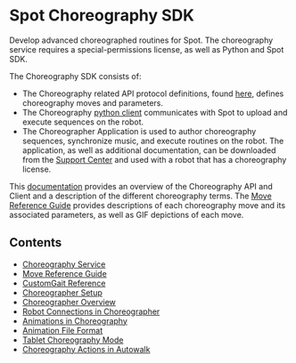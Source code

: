 <!--
Copyright (c) 2023 Boston Dynamics, Inc.  All rights reserved.

Downloading, reproducing, distributing or otherwise using the SDK Software
is subject to the terms and conditions of the Boston Dynamics Software
Development Kit License (20191101-BDSDK-SL).
-->

# Spot Choreography SDK

Develop advanced choreographed routines for Spot. The choreography service requires a special-permissions license, as well as Python and Spot SDK.

The Choreography SDK consists of:
  * The Choreography related API protocol definitions, found [here](../../../protos/bosdyn/api/README), defines choreography moves and parameters.
  * The Choreography [python client](../../../python/bosdyn-choreography-client/src/bosdyn/choreography/client/README) communicates with Spot to upload and execute sequences on the robot.
  * The Choreographer Application is used to author choreography sequences, synchronize music, and execute routines on the robot. The application, as well as additional documentation, can be downloaded from the [Support Center](https://support.bostondynamics.com) and used with a robot that has a choreography license.

This [documentation](choreography_service.md) provides an overview of the Choreography API and Client and a description of the different choreography terms. The [Move Reference Guide](move_reference.md) provides descriptions of each choreography move and its associated parameters, as well as GIF depictions of each move.

## Contents

* [Choreography Service](choreography_service.md)
* [Move Reference Guide](move_reference.md)
* [CustomGait Reference](custom_gait.md)
* [Choreographer Setup](choreographer_setup.md)
* [Choreographer Overview](choreographer.md)
* [Robot Connections in Choreographer](robot_controls_in_choreographer.md)
* [Animations in Choreography](animations_in_choreographer.md)
* [Animation File Format](animation_file_specification.md)
* [Tablet Choreography Mode](choreography_in_tablet.md)
* [Choreography Actions in Autowalk](choreography_in_autowalk.md)
